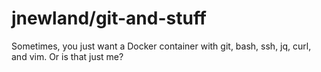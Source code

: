 # jnewland/git-and-stuff

Sometimes, you just want a Docker container with git, bash, ssh, jq, curl, and  vim. Or is that just me?
